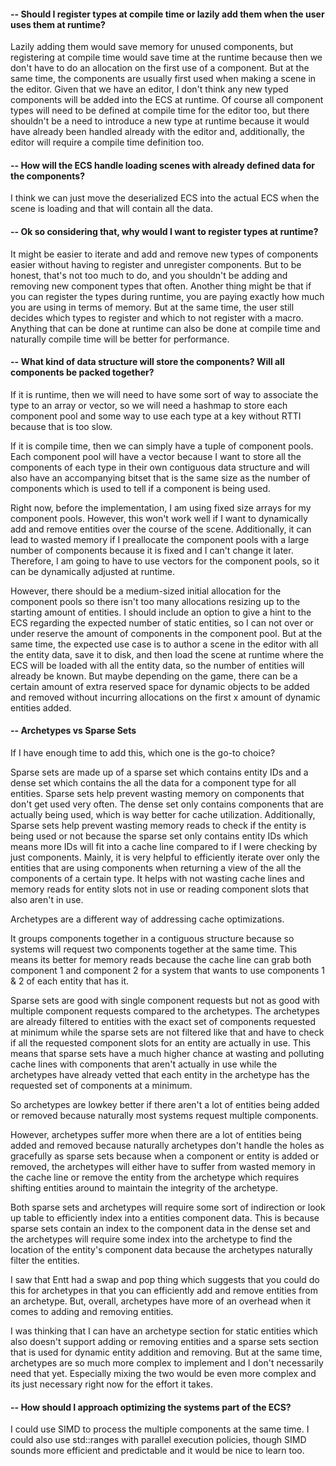 

#### -- Should I register types at compile time or lazily add them when the user uses them at runtime?

Lazily adding them would save memory for unused components, but registering at compile time
would save time at the runtime because then we don't have to do an allocation on the first use
of a component. But at the same time, the components are usually first used when making a scene
in the editor. Given that we have an editor, I don't think any new typed components will be added 
into the ECS at runtime. Of course all component types will need to be defined at compile time for
the editor too, but there shouldn't be a need to introduce a new type at runtime because
it would have already been handled already with the editor and, additionally, the editor will require
a compile time definition too.

#### -- How will the ECS handle loading scenes with already defined data for the components?
 
I think we can just move the deserialized ECS into the actual ECS when the scene is loading and that
will contain all the data.



#### -- Ok so considering that, why would I want to register types at runtime?

It might be easier to iterate and add and remove new types of components easier without having to register
and unregister components. But to be honest, that's not too much to do, and you shouldn't be adding and removing
new component types that often. Another thing might be that if you can register the types during runtime,
you are paying exactly how much you are using in terms of memory. But at the same time, the user still decides
which types to register and which to not register with a macro. Anything that can be done at runtime can also 
be done at compile time and naturally compile time will be better for performance.

#### -- What kind of data structure will store the components? Will all components be packed together?


If it is runtime, then we will need to have some sort of way to associate the type to an array or vector, so we will need
a hashmap to store each component pool and some way to use each type at a key without RTTI because that is too slow.

If it is compile time, then we can simply have a tuple of component pools. Each component pool will have a vector because
I want to store all the components of each type in their own contiguous data structure and will also have an accompanying
bitset that is the same size as the number of components which is used to tell if a component is being used.

Right now, before the implementation, I am using fixed size arrays for my component pools. However, this won't work well
if I want to dynamically add and remove entities over the course of the scene. Additionally, it can lead to wasted memory 
if I preallocate the component pools with a large number of components because it is fixed and I can't change it later.
Therefore, I am going to have to use vectors for the component pools, so it can be dynamically adjusted at runtime. 

However, there should be a medium-sized initial allocation for the component pools so there isn't too many allocations 
resizing up to the starting amount of entities. I should include an option to give a hint to the ECS regarding the 
expected number of static entities, so I can not over or under reserve the amount of components in the component pool. 
But at the same time, the expected use case is to author a scene in the editor with all the entity data, save it to 
disk, and then load the scene at runtime where the ECS will be loaded with all the entity data, so the number of 
entities will already be known. But maybe depending on the game, there can be a certain amount of extra reserved space
for dynamic objects to be added and removed without incurring allocations on the first x amount of dynamic entities added.


#### -- Archetypes vs Sparse Sets

If I have enough time to add this, which one is the go-to choice?

Sparse sets are made up of a sparse set which contains entity IDs and a dense set which contains the all the data for
a component type for all entities. Sparse sets help prevent wasting memory on components that don't get used very often.
The dense set only contains components that are actually being used, which is way better for cache utilization. Additionally, 
Sparse sets help prevent wasting memory reads to check if the entity is being used or not because the sparse set only
contains entity IDs which means more IDs will fit into a cache line compared to if I were checking by just components.
Mainly, it is very helpful to efficiently iterate over only the entities that are using components when returning a 
view of the all the components of a certain type. It helps with not wasting cache lines and memory reads for entity 
slots not in use or reading component slots that also aren't in use.

Archetypes are a different way of addressing cache optimizations.

It groups components together in a contiguous structure because so systems will request two components together at the 
same time. This means its better for memory reads because the cache line can grab both component 1 and component 2 for 
a system that wants to use components 1 & 2 of each entity that has it.

Sparse sets are good with single component requests but not as good with multiple component requests
compared to the archetypes. The archetypes are already filtered to entities with the exact set of components requested
at minimum while the sparse sets are not filtered like that and have to check if all the requested component slots for
an entity are actually in use. This means that sparse sets have a much higher chance at wasting and polluting cache lines
with components that aren't actually in use while the archetypes have already vetted that each entity in the archetype
has the requested set of components at a minimum.

So archetypes are lowkey better if there aren't a lot of entities being added or removed because naturally most
systems request multiple components.

However, archetypes suffer more when there are a lot of entities being added and removed because naturally archetypes
don't handle the holes as gracefully as sparse sets because when a component or entity is added or removed, the archetypes
will either have to suffer from wasted memory in the cache line or remove the entity from the archetype which requires shifting
entities around to maintain the integrity of the archetype.

Both sparse sets and archetypes will require some sort of indirection or look up table to efficiently index into a
entities component data. This is because sparse sets contain an index to the component data in the dense set and the
archetypes will require some index into the archetype to find the location of the entity's component data because the
archetypes naturally filter the entities.

I saw that Entt had a swap and pop thing which suggests that you could do this for archetypes in that you can 
efficiently add and remove entities from an archetype. But, overall, archetypes have more of an overhead when it comes
to adding and removing entities.

I was thinking that I can have an archetype section for static entities which also doesn't 
support adding or removing entities and a sparse sets section that is used for dynamic entity addition and removing.
But at the same time, archetypes are so much more complex to implement and I don't necessarily need that yet. Especially
mixing the two would be even more complex and its just necessary right now for the effort it takes.


#### -- How should I approach optimizing the systems part of the ECS?

I could use SIMD to process the multiple components at the same time. I could also use std::ranges with parallel execution
policies, though SIMD sounds more efficient and predictable and it would be nice to learn too. 
